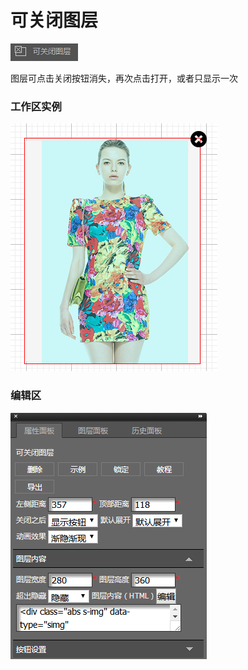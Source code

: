# 可关闭图层

![](/assets/wwqq_23.jpg)

图层可点击关闭按钮消失，再次点击打开，或者只显示一次

### 工作区实例

![](/assets/QQ23-1.png)

### 编辑区

![](/assets/QQ23-2.png)




